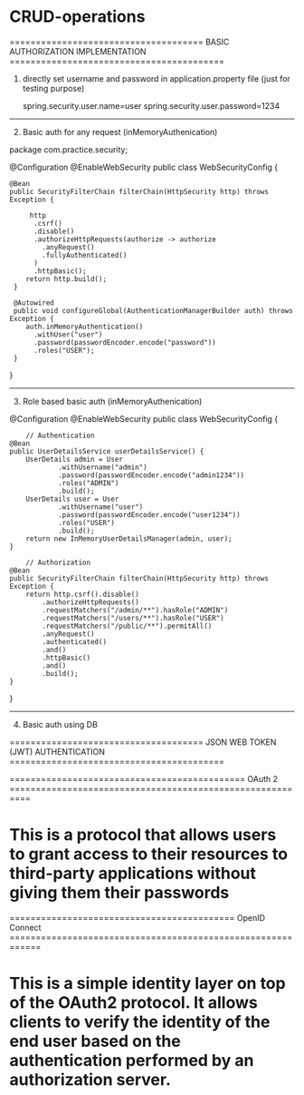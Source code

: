 # CRUD-operations


===================================== BASIC AUTHORIZATION IMPLEMENTATION =========================================


1. directly set username and password in application.property file (just for testing purpose)
	
	spring.security.user.name=user
	spring.security.user.password=1234

-----------------------------------------------------------------------------------------------

2. Basic auth for any request (inMemoryAuthenication)

package com.practice.security;

@Configuration
@EnableWebSecurity
public class WebSecurityConfig {
	
	@Bean
	public SecurityFilterChain filterChain(HttpSecurity http) throws Exception {
	    
		 http
	      .csrf()
	      .disable()
	      .authorizeHttpRequests(authorize -> authorize
	        .anyRequest()
	        .fullyAuthenticated()
	      )
	      .httpBasic();
	    return http.build();
	 }

	 @Autowired
	 public void configureGlobal(AuthenticationManagerBuilder auth) throws Exception {
	    auth.inMemoryAuthentication()
	      .withUser("user")
	      .password(passwordEncoder.encode("password"))  
	      .roles("USER");
	 }
}

-----------------------------------------------------------------------------------------------

3. Role based basic auth (inMemoryAuthenication)


@Configuration
@EnableWebSecurity
public class WebSecurityConfig {
		
		// Authentication
	@Bean
    public UserDetailsService userDetailsService() {
        UserDetails admin = User
        		.withUsername("admin")
                .password(passwordEncoder.encode("admin1234"))
                .roles("ADMIN")
                .build();
        UserDetails user = User
        		.withUsername("user")
                .password(passwordEncoder.encode("user1234"))
                .roles("USER")
                .build();
        return new InMemoryUserDetailsManager(admin, user);
    }
	
		// Authorization 
    @Bean
    public SecurityFilterChain filterChain(HttpSecurity http) throws Exception {
    	return http.csrf().disable()
    		.authorizeHttpRequests()
    		.requestMatchers("/admin/**").hasRole("ADMIN")
    		.requestMatchers("/users/**").hasRole("USER")
    		.requestMatchers("/public/**").permitAll()
    		.anyRequest()
    		.authenticated()
    		.and()
    		.httpBasic()
            .and()
            .build();
    }

}

-----------------------------------------------------------------------------------------------

4. Basic auth using DB


===================================== JSON WEB TOKEN (JWT) AUTHENTICATION =========================================


============================================= OAuth 2 ==========================================================
 # This is a protocol that allows users to grant access to their resources to third-party applications without giving them their passwords


=========================================== OpenID Connect ============================================================
# This is a simple identity layer on top of the OAuth2 protocol. It allows clients to verify the identity of the end user based on the authentication performed by an authorization server.
